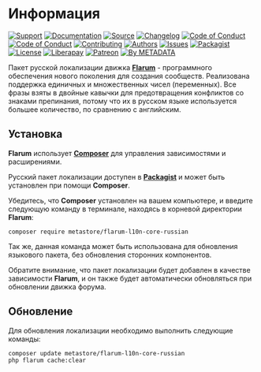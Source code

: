 # Информация

[![Support](https://cdn-storage.github.io/images/common/badges/info.support.svg)](https://webmasters.community/)
[![Documentation](https://cdn-storage.github.io/images/common/badges/info.documentation.svg)](https://flarum.webmasters.wiki/)
[![Source](https://cdn-storage.github.io/images/common/badges/info.source.svg)](https://github.com/factory-04/flarum-l10n-core-russian)
[![Changelog](https://cdn-storage.github.io/images/common/badges/info.changelog.svg)](../blob/HEAD/CHANGELOG.md)
[![Code of Conduct](https://cdn-storage.github.io/images/common/badges/info.coc.en.svg)](../blob/HEAD/CODE_OF_CONDUCT.en.md)
[![Code of Conduct](https://cdn-storage.github.io/images/common/badges/info.coc.ru.svg)](../blob/HEAD/CODE_OF_CONDUCT.ru.md)
[![Contributing](https://cdn-storage.github.io/images/common/badges/info.contributing.svg)](../blob/HEAD/CONTRIBUTING.md)
[![Authors](https://cdn-storage.github.io/images/common/badges/info.authors.svg)](../blob/HEAD/AUTHORS)
[![Issues](https://cdn-storage.github.io/images/common/badges/info.issues.svg)](https://github.com/factory-04/flarum-l10n-core-russian/issues)
[![Packagist](https://cdn-storage.github.io/images/common/badges/info.packagist.svg)](https://packagist.org/packages/metastore/flarum-l10n-core-russian)
[![License](https://cdn-storage.github.io/images/common/badges/license.gpl-3.0.svg)](../blob/HEAD/LICENSE)
[![Liberapay](https://cdn-storage.github.io/images/common/badges/donate.liberapay.svg)](https://liberapay.com/metadata/donate)
[![Patreon](https://cdn-storage.github.io/images/common/badges/donate.patreon.svg)](https://patreon.com/metadata)
[![By METADATA](https://cdn-storage.github.io/images/common/badges/by.metadata.svg)](https://metadata.foundation/)

Пакет русской локализации движка [**Flarum**](https://flarum.org/) - программного обеспечения нового поколения для создания сообществ. Реализована поддержка единичных и множественных чисел (переменных). Все фразы взяты в двойные кавычки для предотвращения конфликтов со знаками препинания, потому что их в русском языке используется большее количество, по сравнению с английским.

## Установка

**Flarum** использует [**Composer**](https://getcomposer.org/) для управления зависимостями и расширениями.

Русский пакет локализации доступен в [**Packagist**](https://packagist.org/packages/metastore/flarum-l10n-core-russian) и может быть установлен при помощи **Composer**.

Убедитесь, что **Composer** установлен на вашем компьютере, и введите следующую команду в терминале, находясь в корневой директории **Flarum**:

```
composer require metastore/flarum-l10n-core-russian
```

Так же, данная команда может быть использована для обновления языкового пакета, без обновления сторонних компонентов.

Обратите внимание, что пакет локализации будет добавлен в качестве зависимости **Flarum**, и он также будет автоматически обновляться при обновлении движка форума.

## Обновление

Для обновления локализации необходимо выполнить следующие команды:

```
composer update metastore/flarum-l10n-core-russian
php flarum cache:clear
```
